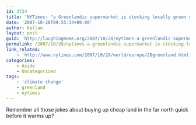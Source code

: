 ```yaml
---
id: 3724
title: 'NYTimes: "a Greenlandic supermarket is stocking locally grown cauliflower, broccoli and cabbage this year for the first time."'
date: '2007-10-28T09:55:34+00:00'
author: Kellan
layout: post
guid: 'http://laughingmeme.org/2007/10/28/nytimes-a-greenlandic-supermarket-is-stocking-locally-grown-cauliflower-broccoli-and-cabbage-this-year-for-the-first-time/'
permalink: /2007/10/28/nytimes-a-greenlandic-supermarket-is-stocking-locally-grown-cauliflower-broccoli-and-cabbage-this-year-for-the-first-time/
link_related:
    - 'http://www.nytimes.com/2007/10/28/world/europe/28greenland.html'
categories:
    - Aside
    - Uncategorized
tags:
    - 'climate change'
    - greenland
    - nytimes
---
```


Remember all those jokes about buying up cheap land in the far north quick before it warms up?